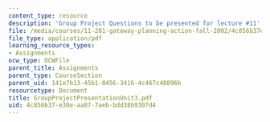 ```yaml
---
content_type: resource
description: 'Group Project Questions to be presented for lecture #11'
file: /media/courses/11-201-gateway-planning-action-fall-2002/4c856b37e30eaa877aebbdd38b9307d4_GroupProjectPresentationUnit3.pdf
file_type: application/pdf
learning_resource_types:
- Assignments
ocw_type: OCWFile
parent_title: Assignments
parent_type: CourseSection
parent_uid: 141e7b13-45b1-0456-3416-4c467c48896b
resourcetype: Document
title: GroupProjectPresentationUnit3.pdf
uid: 4c856b37-e30e-aa87-7aeb-bdd38b9307d4
---
```

